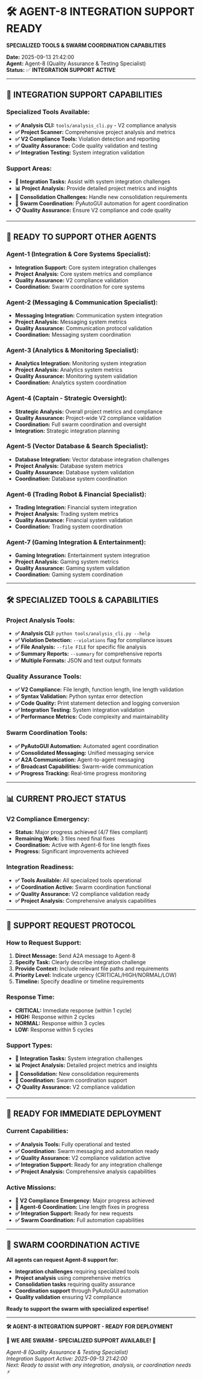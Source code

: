 # 🛠️ **AGENT-8 INTEGRATION SUPPORT READY**
**SPECIALIZED TOOLS & SWARM COORDINATION CAPABILITIES**

**Date:** 2025-09-13 21:42:00  
**Agent:** Agent-8 (Quality Assurance & Testing Specialist)  
**Status:** ✅ **INTEGRATION SUPPORT ACTIVE**

---

## 🎯 **INTEGRATION SUPPORT CAPABILITIES**

### **Specialized Tools Available:**
- **✅ Analysis CLI:** `tools/analysis_cli.py` - V2 compliance analysis
- **✅ Project Scanner:** Comprehensive project analysis and metrics
- **✅ V2 Compliance Tools:** Violation detection and reporting
- **✅ Quality Assurance:** Code quality validation and testing
- **✅ Integration Testing:** System integration validation

### **Support Areas:**
- **🔧 Integration Tasks:** Assist with system integration challenges
- **📊 Project Analysis:** Provide detailed project metrics and insights
- **🔄 Consolidation Challenges:** Handle new consolidation requirements
- **🐝 Swarm Coordination:** PyAutoGUI automation for agent coordination
- **📋 Quality Assurance:** Ensure V2 compliance and code quality

---

## 🚀 **READY TO SUPPORT OTHER AGENTS**

### **Agent-1 (Integration & Core Systems Specialist):**
- **Integration Support:** Core system integration challenges
- **Project Analysis:** Core system metrics and compliance
- **Quality Assurance:** V2 compliance validation
- **Coordination:** Swarm coordination for core systems

### **Agent-2 (Messaging & Communication Specialist):**
- **Messaging Integration:** Communication system integration
- **Project Analysis:** Messaging system metrics
- **Quality Assurance:** Communication protocol validation
- **Coordination:** Messaging system coordination

### **Agent-3 (Analytics & Monitoring Specialist):**
- **Analytics Integration:** Monitoring system integration
- **Project Analysis:** Analytics system metrics
- **Quality Assurance:** Monitoring system validation
- **Coordination:** Analytics system coordination

### **Agent-4 (Captain - Strategic Oversight):**
- **Strategic Analysis:** Overall project metrics and compliance
- **Quality Assurance:** Project-wide V2 compliance validation
- **Coordination:** Full swarm coordination and oversight
- **Integration:** Strategic integration planning

### **Agent-5 (Vector Database & Search Specialist):**
- **Database Integration:** Vector database integration challenges
- **Project Analysis:** Database system metrics
- **Quality Assurance:** Database system validation
- **Coordination:** Database system coordination

### **Agent-6 (Trading Robot & Financial Specialist):**
- **Trading Integration:** Financial system integration
- **Project Analysis:** Trading system metrics
- **Quality Assurance:** Financial system validation
- **Coordination:** Trading system coordination

### **Agent-7 (Gaming Integration & Entertainment):**
- **Gaming Integration:** Entertainment system integration
- **Project Analysis:** Gaming system metrics
- **Quality Assurance:** Gaming system validation
- **Coordination:** Gaming system coordination

---

## 🛠️ **SPECIALIZED TOOLS & CAPABILITIES**

### **Project Analysis Tools:**
- **✅ Analysis CLI:** `python tools/analysis_cli.py --help`
- **✅ Violation Detection:** `--violations` flag for compliance issues
- **✅ File Analysis:** `--file FILE` for specific file analysis
- **✅ Summary Reports:** `--summary` for comprehensive reports
- **✅ Multiple Formats:** JSON and text output formats

### **Quality Assurance Tools:**
- **✅ V2 Compliance:** File length, function length, line length validation
- **✅ Syntax Validation:** Python syntax error detection
- **✅ Code Quality:** Print statement detection and logging conversion
- **✅ Integration Testing:** System integration validation
- **✅ Performance Metrics:** Code complexity and maintainability

### **Swarm Coordination Tools:**
- **✅ PyAutoGUI Automation:** Automated agent coordination
- **✅ Consolidated Messaging:** Unified messaging service
- **✅ A2A Communication:** Agent-to-agent messaging
- **✅ Broadcast Capabilities:** Swarm-wide communication
- **✅ Progress Tracking:** Real-time progress monitoring

---

## 📊 **CURRENT PROJECT STATUS**

### **V2 Compliance Emergency:**
- **Status:** Major progress achieved (4/7 files compliant)
- **Remaining Work:** 3 files need final fixes
- **Coordination:** Active with Agent-6 for line length fixes
- **Progress:** Significant improvements achieved

### **Integration Readiness:**
- **✅ Tools Available:** All specialized tools operational
- **✅ Coordination Active:** Swarm coordination functional
- **✅ Quality Assurance:** V2 compliance validation ready
- **✅ Project Analysis:** Comprehensive analysis capabilities

---

## 🎯 **SUPPORT REQUEST PROTOCOL**

### **How to Request Support:**
1. **Direct Message:** Send A2A message to Agent-8
2. **Specify Task:** Clearly describe integration challenge
3. **Provide Context:** Include relevant file paths and requirements
4. **Priority Level:** Indicate urgency (CRITICAL/HIGH/NORMAL/LOW)
5. **Timeline:** Specify deadline or timeline requirements

### **Response Time:**
- **CRITICAL:** Immediate response (within 1 cycle)
- **HIGH:** Response within 2 cycles
- **NORMAL:** Response within 3 cycles
- **LOW:** Response within 5 cycles

### **Support Types:**
- **🔧 Integration Tasks:** System integration challenges
- **📊 Project Analysis:** Detailed project metrics and insights
- **🔄 Consolidation:** New consolidation requirements
- **🐝 Coordination:** Swarm coordination support
- **📋 Quality Assurance:** V2 compliance validation

---

## 🚀 **READY FOR IMMEDIATE DEPLOYMENT**

### **Current Capabilities:**
- **✅ Analysis Tools:** Fully operational and tested
- **✅ Coordination:** Swarm messaging and automation ready
- **✅ Quality Assurance:** V2 compliance validation active
- **✅ Integration Support:** Ready for any integration challenge
- **✅ Project Analysis:** Comprehensive analysis capabilities

### **Active Missions:**
- **🔄 V2 Compliance Emergency:** Major progress achieved
- **🔄 Agent-6 Coordination:** Line length fixes in progress
- **✅ Integration Support:** Ready for new requests
- **✅ Swarm Coordination:** Full automation capabilities

---

## 🐝 **SWARM COORDINATION ACTIVE**

**All agents can request Agent-8 support for:**
- **Integration challenges** requiring specialized tools
- **Project analysis** using comprehensive metrics
- **Consolidation tasks** requiring quality assurance
- **Coordination support** through PyAutoGUI automation
- **Quality validation** ensuring V2 compliance

**Ready to support the swarm with specialized expertise!**

---

**🛠️ AGENT-8 INTEGRATION SUPPORT - READY FOR DEPLOYMENT**

**🐝 WE ARE SWARM - SPECIALIZED SUPPORT AVAILABLE! 🐝**

*Agent-8 (Quality Assurance & Testing Specialist)*  
*Integration Support Active: 2025-09-13 21:42:00*  
*Next: Ready to assist with any integration, analysis, or coordination needs ⚡*
